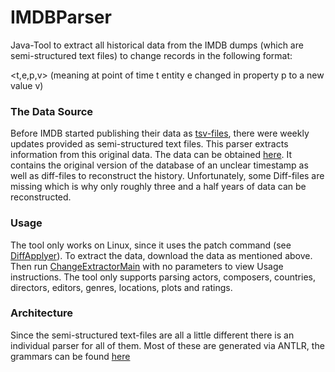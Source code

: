 # IMDBParser
Java-Tool to extract all historical data from the IMDB dumps (which are semi-structured text files) to change records in the following format:

<t,e,p,v> (meaning at point of time t entity e changed in property p to a new value v)

### The Data Source
Before IMDB started publishing their data as [tsv-files](https://datasets.imdbws.com/), there were weekly updates provided as semi-structured text files. This parser extracts information from this original data. The data can be obtained [here](ftp://ftp.fu-berlin.de/pub/misc/movies/database/frozendata/). It contains the original version of the database of an unclear timestamp as well as diff-files to reconstruct the history. Unfortunately, some Diff-files are missing which is why only roughly three and a half years of data can be reconstructed.

### Usage
The tool only works on Linux, since it uses the patch command (see [DiffApplyer](/src/main/java/de/hpi/data_change/imdb/change_extraction/DiffApplyer.java)).
To extract the data, download the data as mentioned above. Then run [ChangeExtractorMain](/src/main/de/hpi/data_change/imdb/main/ChangeExtractorMain.java) with no parameters to view Usage instructions.
The tool only supports parsing actors, composers, countries, directors, editors, genres, locations, plots and ratings. 

### Architecture

Since the semi-structured text-files are all a little different there is an individual parser for all of them. Most of these are generated via ANTLR, the grammars can be found [here](/resources/grammars)
